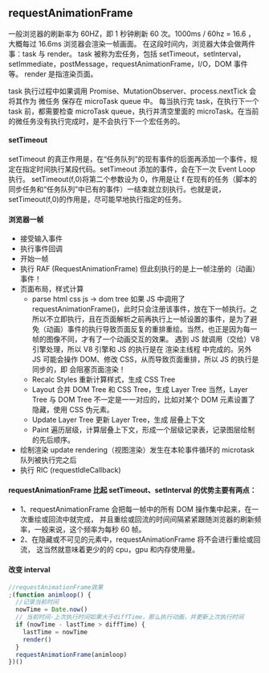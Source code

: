 ## requestAnimationFrame

一般浏览器的刷新率为 60HZ，即 1 秒钟刷新 60 次。1000ms / 60hz = 16.6 ，大概每过 16.6ms 浏览器会渲染一帧画面。
在这段时间内，浏览器大体会做两件事：task 与 render。
task 被称为宏任务，包括 setTimeout，setInterval，setImmediate，postMessage，requestAnimationFrame，I/O，DOM 事件 等。
render 是指渲染页面。

task 执行过程中如果调用 Promise、MutationObserver、process.nextTick 会将其作为 微任务 保存在 microTask queue 中。
每当执行完 task，在执行下一个 task 前，都需要检查 microTask queue，执行并清空里面的 microTask。在当前的微任务没有执行完成时，是不会执行下一个宏任务的。

#### setTimeout

setTimeout 的真正作用是，在“任务队列”的现有事件的后面再添加一个事件，规定在指定时间执行某段代码。setTimeout 添加的事件，会在下一次 Event Loop 执行。 setTimeout(f,0)将第二个参数设为 0，作用是让 f 在现有的任务（脚本的同步任务和“任务队列”中已有的事件）一结束就立刻执行。也就是说，setTimeout(f,0)的作用是，尽可能早地执行指定的任务。

#### 浏览器一帧

- 接受输入事件
- 执行事件回调
- 开始一帧
- 执行 RAF (RequestAnimationFrame) 但此刻执行的是上一帧注册的（动画）事件！
- 页面布局，样式计算
  - parse html css js -> dom tree
    如果 JS 中调用了 requestAnimationFrame()，此时只会注册该事件，放在下一帧执行。之所以不立即执行，且在页面解析之前再执行上一帧设置的事件，是为了避免（动画）事件的执行导致页面反复的重排重绘。当然，也正是因为每一帧的图像不同，才有了一个动画交互的效果。
    遇到 JS 就调用（交给）V8 引擎处理，所以 V8 引擎和 JS 的执行是在 渲染主线程 中完成的。另外 JS 可能会操作 DOM、修改 CSS，从而导致页面重排，所以 JS 的执行是同步的，即 会阻塞页面渲染！
  - Recalc Styles 重新计算样式，生成 CSS Tree
  - Layout 合并 DOM Tree 和 CSS Tree，生成 Layer Tree
    当然，Layer Tree 与 DOM Tree 不一定是一一对应的，比如对某个 DOM 元素设置了隐藏，使用 CSS 伪元素。
  - Update Layer Tree 更新 Layer Tree，生成 层叠上下文
  - Paint 遍历层级，计算层叠上下文，形成一个层级记录表，记录图层绘制的先后顺序。
- 绘制渲染
  update rendering（视图渲染）发生在本轮事件循环的 microtask 队列被执行完之后
- 执行 RIC (requestIdleCallback)

#### requestAnimationFrame 比起 setTimeout、setInterval 的优势主要有两点：

- 1、requestAnimationFrame 会把每一帧中的所有 DOM 操作集中起来，在一次重绘或回流中就完成，
  并且重绘或回流的时间间隔紧紧跟随浏览器的刷新频率，一般来说，这个频率为每秒 60 帧。
- 2、在隐藏或不可见的元素中，requestAnimationFrame 将不会进行重绘或回流，
  这当然就意味着更少的的 cpu，gpu 和内存使用量。

#### 改变 interval

```js
//requestAnimationFrame效果
;(function animloop() {
  //记录当前时间
  nowTime = Date.now()
  // 当前时间-上次执行时间如果大于diffTime，那么执行动画，并更新上次执行时间
  if (nowTime - lastTime > diffTime) {
    lastTime = nowTime
    render()
  }
  requestAnimationFrame(animloop)
})()
```
